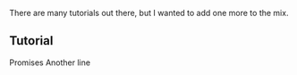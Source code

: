 There are many tutorials out there, but I wanted to add one more to the mix.

## Tutorial
Promises
Another line